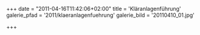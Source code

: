 +++
date = "2011-04-16T11:42:06+02:00"
title = 'Kläranlagenführung'
galerie_pfad = '2011/klaeranlagenfuehrung'
galerie_bild = '20110410_01.jpg'

+++

      